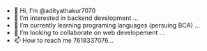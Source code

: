 - 👋 Hi, I’m @adityathakur7070
- 👀 I’m interested in backend development ...
- 🌱 I’m currently learning programing languages (persuing BCA) ...
- 💞️ I’m looking to collaborate on web developement ...
- 📫 How to reach me 7618337076...

<!---
adityathakur7070/adityathakur7070 is a ✨ special ✨ repository because its `README.md` (this file) appears on your GitHub profile.
You can click the Preview link to take a look at your changes.
--->
